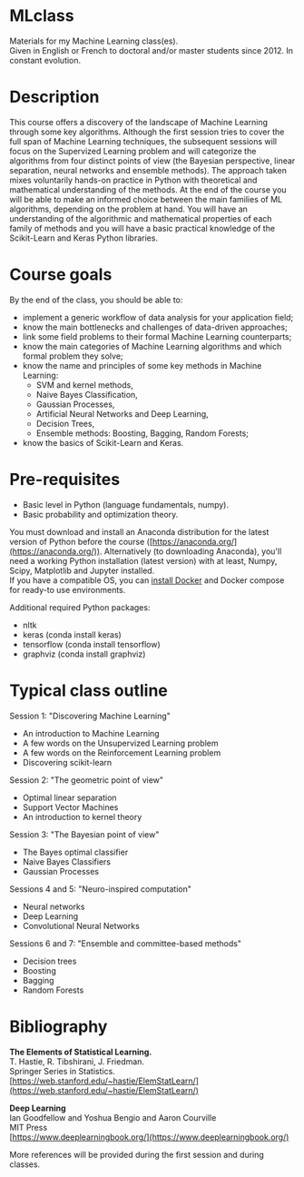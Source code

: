 # MLclass
Materials for my Machine Learning class(es).<br>
Given in English or French to doctoral and/or master students since 2012. In constant evolution.<br>

# Description
This course offers a discovery of the landscape of Machine Learning through some key algorithms. Although the first session tries to cover the full span of Machine Learning techniques, the subsequent sessions will focus on the Supervized Learning problem and will categorize the algorithms from four distinct points of view (the Bayesian perspective, linear separation, neural networks and ensemble methods). The approach taken mixes voluntarily hands-on practice in Python with theoretical and mathematical understanding of the methods. At the end of the course you will be able to make an informed choice between the main families of ML algorithms, depending on the problem at hand. You will have an understanding of the algorithmic and mathematical properties of each family of methods and you will have a basic practical knowledge of the Scikit-Learn and Keras Python libraries.

# Course goals
By the end of the class, you should be able to:
- implement a generic workflow of data analysis for your application field;
- know the main bottlenecks and challenges of data-driven approaches;
- link some field problems to their formal Machine Learning counterparts;
- know the main categories of Machine Learning algorithms and which formal problem they solve;
- know the name and principles of some key methods in Machine Learning:
    - SVM and kernel methods,
    - Naive Bayes Classification,
    - Gaussian Processes,
    - Artificial Neural Networks and Deep Learning,
    - Decision Trees,
    - Ensemble methods: Boosting, Bagging, Random Forests;
- know the basics of Scikit-Learn and Keras.

# Pre-requisites
- Basic level in Python (language fundamentals, numpy).
- Basic probability and optimization theory.

You must download and install an Anaconda distribution for the latest version of Python before the course ([https://anaconda.org/](https://anaconda.org/)). Alternatively (to downloading Anaconda), you'll need a working Python installation (latest version) with at least, Numpy, Scipy, Matplotlib and Jupyter installed.<br>
If you have a compatible OS, you can [install Docker](https://docs.docker.com/get-docker/) and Docker compose for ready-to use environments. 

Additional required Python packages:
- nltk
- keras (conda install keras)
- tensorflow (conda install tensorflow)
- graphviz (conda install graphviz)

# Typical class outline
Session 1: "Discovering Machine Learning"
- An introduction to Machine Learning
- A few words on the Unsupervized Learning problem
- A few words on the Reinforcement Learning problem
- Discovering scikit-learn

Session 2: "The geometric point of view"
- Optimal linear separation
- Support Vector Machines
- An introduction to kernel theory

Session 3: "The Bayesian point of view"
- The Bayes optimal classifier
- Naive Bayes Classifiers
- Gaussian Processes

Sessions 4 and 5: "Neuro-inspired computation"
- Neural networks
- Deep Learning
- Convolutional Neural Networks

Sessions 6 and 7: "Ensemble and committee-based methods"
- Decision trees
- Boosting
- Bagging
- Random Forests

# Bibliography
**The Elements of Statistical Learning.**<br>
T. Hastie, R. Tibshirani, J. Friedman.<br>
Springer Series in Statistics.<br>
[https://web.stanford.edu/~hastie/ElemStatLearn/](https://web.stanford.edu/~hastie/ElemStatLearn/)<br>

**Deep Learning**<br>
Ian Goodfellow and Yoshua Bengio and Aaron Courville<br>
MIT Press<br>
[https://www.deeplearningbook.org/](https://www.deeplearningbook.org/)<br>

More references will be provided during the first session and during classes.
